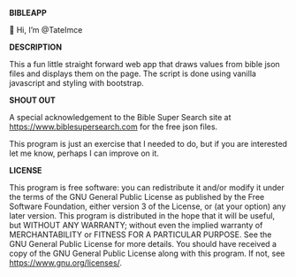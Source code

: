 **BIBLEAPP**

👋 Hi, I’m @TateImce


**DESCRIPTION**

This a fun little straight forward web app that draws values from bible json files and displays them on the page. The script is done using vanilla javascript and styling with bootstrap.

**SHOUT OUT**

A special acknowledgement to the Bible Super Search site at https://www.biblesupersearch.com for the free json files.

This program is just an exercise that I needed to do, but if you are interested let me know, perhaps I can improve on it.

**LICENSE**

This program is free software: you can redistribute it and/or modify it under the terms of the GNU General Public License as published by the Free Software Foundation, either version 3 of the License, or (at your option) any later version. This program is distributed in the hope that it will be useful, but WITHOUT ANY WARRANTY; without even the implied warranty of MERCHANTABILITY or FITNESS FOR A PARTICULAR PURPOSE. See the GNU General Public License for more details. You should have received a copy of the GNU General Public License along with this program. If not, see https://www.gnu.org/licenses/.
